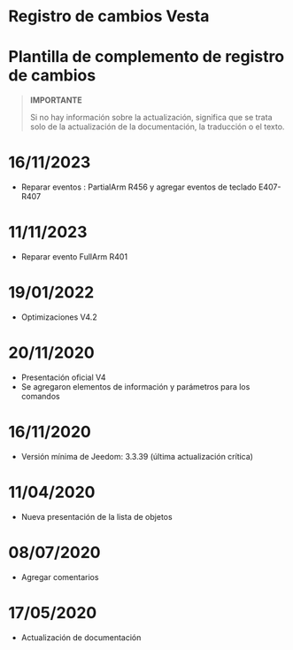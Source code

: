 # Registro de cambios Vesta

# Plantilla de complemento de registro de cambios

>**IMPORTANTE**
>
>Si no hay información sobre la actualización, significa que se trata solo de la actualización de la documentación, la traducción o el texto.


# 16/11/2023

- Reparar eventos : PartialArm R456 y agregar eventos de teclado E407-R407

# 11/11/2023

- Reparar evento FullArm R401

# 19/01/2022

- Optimizaciones V4.2

# 20/11/2020

- Presentación oficial V4
- Se agregaron elementos de información y parámetros para los comandos

# 16/11/2020

- Versión mínima de Jeedom: 3.3.39 (última actualización crítica)

# 11/04/2020

- Nueva presentación de la lista de objetos

# 08/07/2020

- Agregar comentarios

# 17/05/2020

- Actualización de documentación
